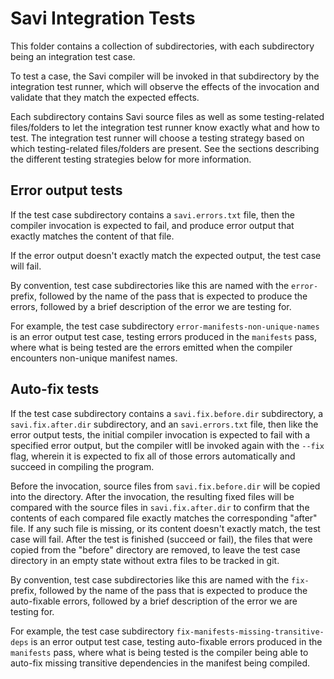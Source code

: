 # Savi Integration Tests

This folder contains a collection of subdirectories, with each subdirectory being an integration test case.

To test a case, the Savi compiler will be invoked in that subdirectory by the integration test runner, which will observe the effects of the invocation and validate that they match the expected effects.

Each subdirectory contains Savi source files as well as some testing-related files/folders to let the integration test runner know exactly what and how to test. The integration test runner will choose a testing strategy based on which testing-related files/folders are present. See the sections describing the different testing strategies below for more information.

## Error output tests

If the test case subdirectory contains a `savi.errors.txt` file, then the compiler invocation is expected to fail, and produce error output that exactly matches the content of that file.

If the error output doesn't exactly match the expected output, the test case will fail.

By convention, test case subdirectories like this are named with the `error-` prefix, followed by the name of the pass that is expected to produce the errors, followed by a brief description of the error we are testing for.

For example, the test case subdirectory `error-manifests-non-unique-names` is an error output test case, testing errors produced in the `manifests` pass, where what is being tested are the errors emitted when the compiler encounters non-unique manifest names.

## Auto-fix tests

If the test case subdirectory contains a `savi.fix.before.dir` subdirectory, a `savi.fix.after.dir` subdirectory, and an `savi.errors.txt` file, then like the error output tests, the initial compiler invocation is expected to fail with a specified error output, but the compiler witll be invoked again with the `--fix` flag, wherein it is expected to fix all of those errors automatically and succeed in compiling the program.

Before the invocation, source files from `savi.fix.before.dir` will be copied into the directory. After the invocation, the resulting fixed files will be compared with the source files in `savi.fix.after.dir` to confirm that the contents of each compared file exactly matches the corresponding "after" file. If any such file is missing, or its content doesn't exactly match, the test case will fail. After the test is finished (succeed or fail), the files that were copied from the "before" directory are removed, to leave the test case directory in an empty state without extra files to be tracked in git.

By convention, test case subdirectories like this are named with the `fix-` prefix, followed by the name of the pass that is expected to produce the auto-fixable errors, followed by a brief description of the error we are testing for.

For example, the test case subdirectory `fix-manifests-missing-transitive-deps` is an error output test case, testing auto-fixable errors produced in the `manifests` pass, where what is being tested is the compiler being able to auto-fix missing transitive dependencies in the manifest being compiled.
